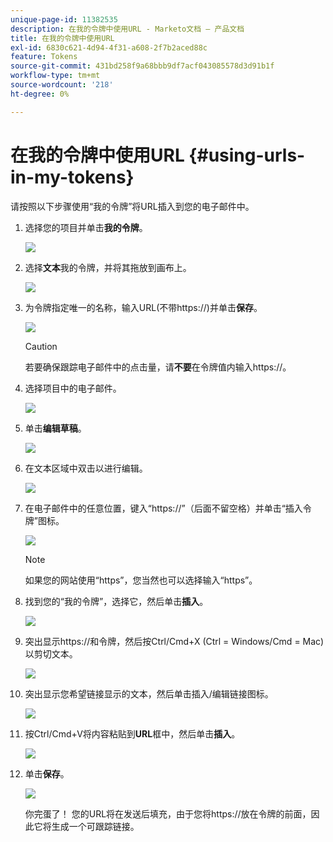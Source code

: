 ```yaml
---
unique-page-id: 11382535
description: 在我的令牌中使用URL - Marketo文档 — 产品文档
title: 在我的令牌中使用URL
exl-id: 6830c621-4d94-4f31-a608-2f7b2aced88c
feature: Tokens
source-git-commit: 431bd258f9a68bbb9df7acf043085578d3d91b1f
workflow-type: tm+mt
source-wordcount: '218'
ht-degree: 0%

---
```


# 在我的令牌中使用URL {#using-urls-in-my-tokens}

请按照以下步骤使用“我的令牌”将URL插入到您的电子邮件中。

1. 选择您的项目并单击&#x200B;**我的令牌**。

   ![](assets/one-4.png)

1. 选择&#x200B;**文本**&#x200B;我的令牌，并将其拖放到画布上。

   ![](assets/two-4.png)

1. 为令牌指定唯一的名称，输入URL(不带https://)并单击&#x200B;**保存**。

   ![](assets/three-4.png)

   >[!CAUTION]
   >
   >若要确保跟踪电子邮件中的点击量，请&#x200B;**不要**&#x200B;在令牌值内输入https://。

1. 选择项目中的电子邮件。

   ![](assets/four-3.png)

1. 单击&#x200B;**编辑草稿**。

   ![](assets/five-3.png)

1. 在文本区域中双击以进行编辑。

   ![](assets/six-1.png)

1. 在电子邮件中的任意位置，键入“https://”（后面不留空格）并单击“插入令牌”图标。

   ![](assets/seven.png)

   >[!NOTE]
   >
   >如果您的网站使用“https”，您当然也可以选择输入“https”。

1. 找到您的“我的令牌”，选择它，然后单击&#x200B;**插入**。

   ![](assets/eight.png)

1. 突出显示https://和令牌，然后按Ctrl/Cmd+X (Ctrl = Windows/Cmd = Mac)以剪切文本。

   ![](assets/nine.png)

1. 突出显示您希望链接显示的文本，然后单击插入/编辑链接图标。

   ![](assets/ten.png)

1. 按Ctrl/Cmd+V将内容粘贴到&#x200B;**URL**&#x200B;框中，然后单击&#x200B;**插入**。

   ![](assets/eleven.png)

1. 单击&#x200B;**保存**。

   ![](assets/twelve.png)

   你完蛋了！ 您的URL将在发送后填充，由于您将https://放在令牌的前面，因此它将生成一个可跟踪链接。
